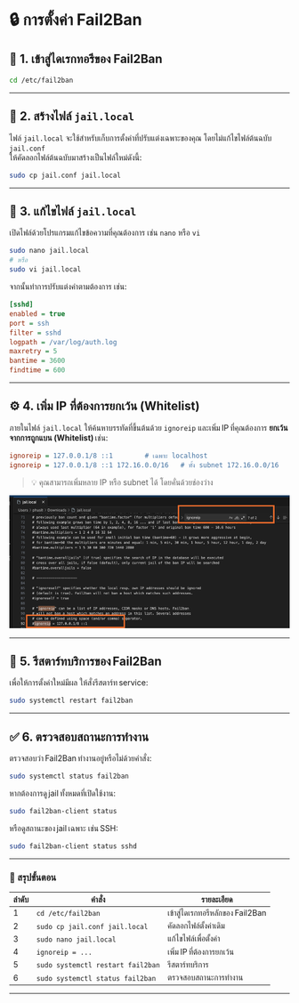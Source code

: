 # 🔒 การตั้งค่า Fail2Ban 

## 📁 1. เข้าสู่ไดเรกทอรีของ Fail2Ban  
```bash
cd /etc/fail2ban
```

---

## 📄 2. สร้างไฟล์ `jail.local`  
ไฟล์ `jail.local` จะใช้สำหรับเก็บการตั้งค่าที่ปรับแต่งเฉพาะของคุณ โดยไม่แก้ไขไฟล์ต้นฉบับ `jail.conf`  
ให้คัดลอกไฟล์ต้นฉบับมาสร้างเป็นไฟล์ใหม่ดังนี้:

```bash
sudo cp jail.conf jail.local
```

---

## 📝 3. แก้ไขไฟล์ `jail.local`  
เปิดไฟล์ด้วยโปรแกรมแก้ไขข้อความที่คุณต้องการ เช่น `nano` หรือ `vi`

```bash
sudo nano jail.local
# หรือ
sudo vi jail.local
```

จากนั้นทำการปรับแต่งค่าตามต้องการ เช่น:
```ini
[sshd]
enabled = true
port = ssh
filter = sshd
logpath = /var/log/auth.log
maxretry = 5
bantime = 3600
findtime = 600
```

---

## ⚙️ 4. เพิ่ม IP ที่ต้องการยกเว้น (Whitelist)  
ภายในไฟล์ `jail.local` ให้ค้นหาบรรทัดที่ขึ้นต้นด้วย `ignoreip` และเพิ่ม IP ที่คุณต้องการ **ยกเว้นจากการถูกแบน (Whitelist)** เช่น:

```ini
ignoreip = 127.0.0.1/8 ::1        # เฉพาะ localhost  
ignoreip = 127.0.0.1/8 ::1 172.16.0.0/16   # ทั้ง subnet 172.16.0.0/16
```

> 💡 คุณสามารถเพิ่มหลาย IP หรือ subnet ได้ โดยคั่นด้วยช่องว่าง

![Fail2Ban Whitelist Example](https://github.com/Phukhao15/Document-Manual-ERP/blob/main/Screen%20Shot%202568-10-20%20at%203.15.05%20PM.png?raw=true)

---

## 🔄 5. รีสตาร์ทบริการของ Fail2Ban  
เพื่อให้การตั้งค่าใหม่มีผล ให้สั่งรีสตาร์ท service:

```bash
sudo systemctl restart fail2ban
```

---

## ✅ 6. ตรวจสอบสถานะการทำงาน  
ตรวจสอบว่า Fail2Ban ทำงานอยู่หรือไม่ด้วยคำสั่ง:

```bash
sudo systemctl status fail2ban
```

หากต้องการดู jail ทั้งหมดที่เปิดใช้งาน:
```bash
sudo fail2ban-client status
```

หรือดูสถานะของ jail เฉพาะ เช่น SSH:
```bash
sudo fail2ban-client status sshd
```

---

### 📘 สรุปขั้นตอน  
| ลำดับ | คำสั่ง | รายละเอียด |
|--------|---------|-------------|
| 1 | `cd /etc/fail2ban` | เข้าสู่ไดเรกทอรีหลักของ Fail2Ban |
| 2 | `sudo cp jail.conf jail.local` | คัดลอกไฟล์ตั้งค่าเดิม |
| 3 | `sudo nano jail.local` | แก้ไขไฟล์เพื่อตั้งค่า |
| 4 | `ignoreip = ...` | เพิ่ม IP ที่ต้องการยกเว้น |
| 5 | `sudo systemctl restart fail2ban` | รีสตาร์ทบริการ |
| 6 | `sudo systemctl status fail2ban` | ตรวจสอบสถานะการทำงาน |

---





